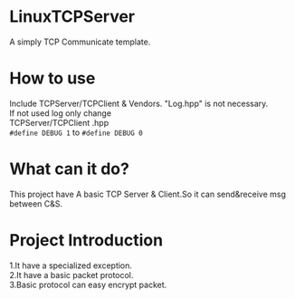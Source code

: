 # LinuxTCPServer  
A simply TCP Communicate template.  
# How to use  
Include TCPServer/TCPClient & Vendors. "Log.hpp" is not necessary.  
If not used log only change  
TCPServer/TCPClient .hpp  
`#define DEBUG 1` to `#define DEBUG 0`  
# What can it do?  
This project have A basic TCP Server & Client.So it can send&receive msg between C&S.  
# Project Introduction
1.It have a specialized exception.  
2.It have a basic packet protocol.  
3.Basic protocol can easy encrypt packet.    
